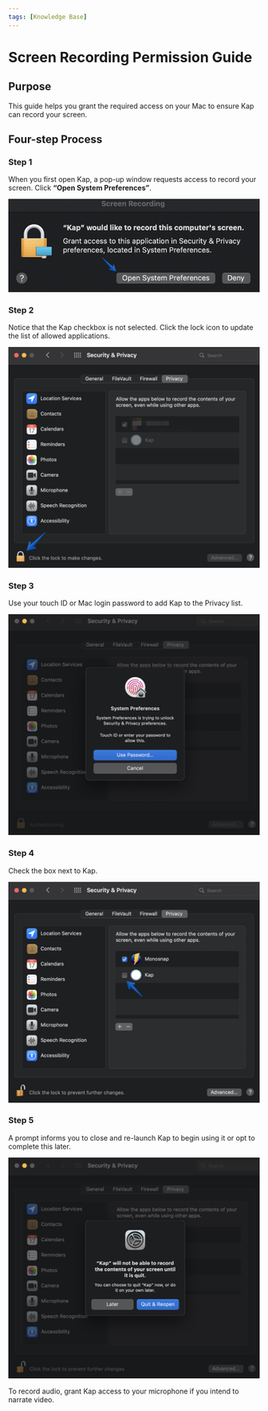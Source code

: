 ```yaml
---
tags: [Knowledge Base]
---
```


# Screen Recording Permission Guide

## **Purpose**

This guide helps you grant the required access on your Mac to ensure Kap can
record your screen.

## **Four-step Process**

### Step 1

When you first open Kap, a pop-up window requests access to record your
screen. Click **“Open System Preferences”**.

![System Preferences](../static/img/Screen-Recording-Permission-Guide_393254_images/360497.jpg)

### Step 2

Notice that the Kap checkbox is not selected. Click the lock icon to update
the list of allowed applications.

![Privacy settings](../static/img/Screen-Recording-Permission-Guide_393254_images/393279.jpg)

### Step 3

Use your touch ID or Mac login password to add Kap to the Privacy list.

![System Preferences](../static/img/Screen-Recording-Permission-Guide_393254_images/327753.jpg)

### Step 4

Check the box next to Kap.

![Setting up Privacy permissions for Kap](../static/img/Screen-Recording-Permission-Guide_393254_images/393289.png)

### Step 5

A prompt informs you to close and re-launch Kap to begin using it or opt to
complete this later.

![Prompt to quit Kap to record screen after granting permissions](../static/img/Screen-Recording-Permission-Guide_393254_images/393299.jpg)

To record audio, grant Kap access to your microphone if you intend to narrate
video.



